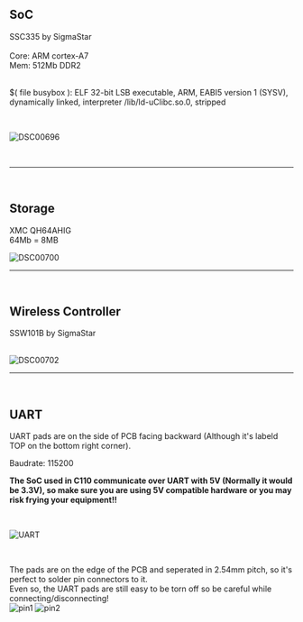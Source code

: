 ## SoC

SSC335 by SigmaStar <br><br>
Core: ARM cortex-A7 <br>
Mem: 512Mb DDR2 <br><br>

$( file busybox ):  ELF 32-bit LSB executable, ARM, EABI5 version 1 (SYSV), dynamically linked, interpreter /lib/ld-uClibc.so.0, stripped

<br>

![DSC00696](https://user-images.githubusercontent.com/36998819/152681576-1e04684b-a7b8-4dc9-9c55-9bfaa7e073ed.png)

<br>

---

<br>

## Storage

XMC QH64AHIG <br>
64Mb = 8MB <br>


![DSC00700](https://user-images.githubusercontent.com/36998819/152681872-2faf590b-a6b2-4c35-b9f8-497e388ab1ea.png)


---

<br>

## Wireless Controller

SSW101B by SigmaStar <br><br>


![DSC00702](https://user-images.githubusercontent.com/36998819/152682017-408dea18-2844-483b-9b05-e87b5a4d4cad.png)


---

<br>

## UART

UART pads are on the side of PCB facing backward (Although it's labeld TOP on the bottom right corner).

Baudrate: 115200

**The SoC used in C110 communicate over UART with 5V (Normally it would be 3.3V), so make sure you are using 5V compatible hardware or you may risk frying your equipment!!**


<br>

![UART](https://user-images.githubusercontent.com/36998819/152681555-e24a1b6e-8168-4a9a-b61c-d0038157fb8a.png)


<br>

The pads are on the edge of the PCB and seperated in 2.54mm pitch, so it's perfect to solder pin connectors to it.<br>
Even so, the UART pads are still easy to be torn off so be careful while connecting/disconnecting!
<br>
![pin1](https://user-images.githubusercontent.com/36998819/152727515-767daefe-220e-4f17-9a75-71b951156e92.png)
![pin2](https://user-images.githubusercontent.com/36998819/152727528-70989eda-c1c6-4708-a63c-9422427c3f23.png)

